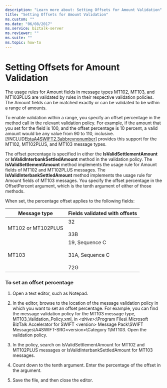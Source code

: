 ```yaml
---
description: "Learn more about: Setting Offsets for Amount Validation"
title: "Setting Offsets for Amount Validation"
ms.custom: ""
ms.date: "06/08/2017"
ms.service: biztalk-server
ms.reviewer: ""
ms.suite: ""
ms.topic: how-to
---
```

# Setting Offsets for Amount Validation
The usage rules for Amount fields in message types MT102, MT103, and MT103PLUS are validated by rules in their respective validation policies. The Amount fields can be matched exactly or can be validated to be within a range of amounts.  
  
 To enable validation within a range, you specify an offset percentage in the method call in the relevant validation policy. For example, if the amount that you set for the field is 100, and the offset percentage is 10 percent, a valid amount would be any value from 90 to 110, inclusive. [!INCLUDE[btaA4SWIFT2.3abbrevnonumber](../../includes/btaa4swift2-3abbrevnonumber-md.md)] provides this support for the MT102, MT102PLUS, and MT103 message types.  
  
 The offset percentage is specified in either the **IsValidSettlementAmount** or **IsValidInterbankSettledAmount** method in the validation policy. The **IsValidSettlementAmount** method implements the usage rule for Amount fields of MT102 and MT102PLUS messages. The **IsValidInterbankSettledAmount** method implements the usage rule for Amount fields of MT103 messages. You specify the offset percentage in the OffsetPercent argument, which is the tenth argument of either of those methods.  
  
 When set, the percentage offset applies to the following fields:  
  
|Message type|Fields validated with offsets|  
|------------------|-----------------------------------|  
|MT102 or MT102PLUS|32<br /><br /> 33B|  
|MT103|19, Sequence C<br /><br /> 31A, Sequence C<br /><br /> 72G|  
  
### To set an offset percentage  
  
1.  Open a text editor, such as Notepad.  
  
2.  In the editor, browse to the location of the message validation policy in which you want to set an offset percentage. For example, you can find the message validation policy for the MT103 message type, MT103_Validation_Policy.xml, in *\<drive\>*:\Program Files\ Microsoft BizTalk Accelerator for SWIFT \<version\> Message Pack\SWIFT Messages\A4SWIFT-SRG\<version\>\Category 1\MT103. Open the validation policy.  
  
3.  In the policy, search on IsValidSettlementAmount for MT102 and MT102PLUS messages or IsValidInterbankSettledAmount for MT103 messages.  
  
4.  Count down to the tenth argument. Enter the percentage of the offset in the argument.  
  
5.  Save the file, and then close the editor.
